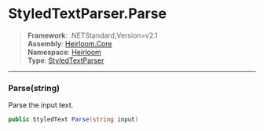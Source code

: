 # StyledTextParser.Parse

> **Framework**: .NETStandard,Version=v2.1  
> **Assembly**: [Heirloom.Core][0]  
> **Namespace**: [Heirloom][0]  
> **Type**: [StyledTextParser][1]  

--------------------------------------------------------------------------------

### Parse(string)

Parse the input text.

```cs
public StyledText Parse(string input)
```

[0]: ..\Heirloom.Core.md
[1]: Heirloom.StyledTextParser.md

